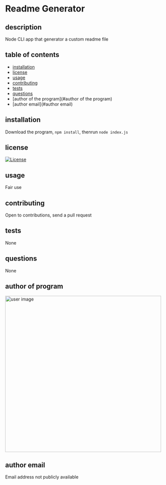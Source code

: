 # Readme Generator

## description
Node CLI app that generator a custom readme file

## table of contents 
 - [installation](#installation) 
 - [license](#license) 
 - [usage](#usage) 
 - [contributing](#contributing) 
 - [tests](#tests) 
 - [questions](#questions) 
 - [author of the program](#author of the program) 
 - [author email](#author email) 
 ## installation
Download the program, ```npm install```, thenrun ```node index.js```

## license
[![License](https://img.shields.io/badge/License-Apache%202.0-blue.svg)](https://opensource.org/licenses/Apache-2.0)

## usage
Fair use

## contributing
Open to contributions, send a pull request

## tests
None

## questions
None

## author of program
<img src="https://avatars3.githubusercontent.com/u/55567604?v=4" alt="user image" width="500"/>

## author email
Email address not publicly available
